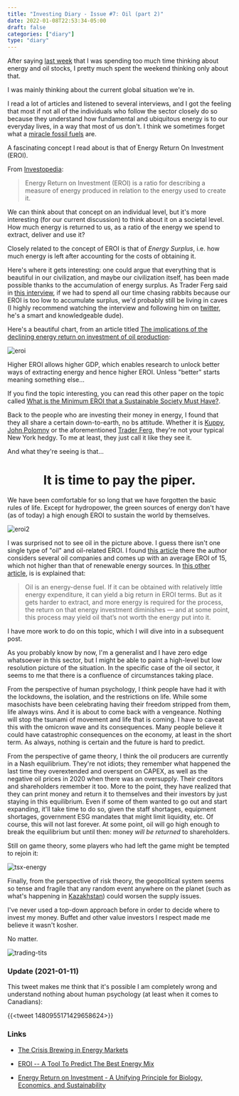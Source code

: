 ```yaml
---
title: "Investing Diary - Issue #7: Oil (part 2)"
date: 2022-01-08T22:53:34-05:00
draft: false
categories: ["diary"]
type: "diary"
---
```


After saying [last week](/diary/investing-diary-0005) that I was spending too much time thinking about energy and oil stocks, I pretty much spent the weekend thinking only about that.

I was mainly thinking about the current global situation we're in.

I read a lot of articles and listened to several interviews, and I got the feeling that most if not all of the individuals who follow the sector closely do so because they understand how fundamental and ubiquitous energy is to our everyday lives, in a way that most of us don't. I think we sometimes forget what a [miracle fossil fuels](https://edmontonjournal.com/business/local-business/david-staples-16) are. 

A fascinating concept I read about is that of Energy Return On Investment (EROI).

From [Investopedia](https://www.investopedia.com/terms/e/energy-return-on-investment.asp#:~:text=Energy%20Return%20on%20Investment%20(EROI)%20is%20the%20amount%20of%20energy,difficult%20to%20extract%20or%20produce.):

<blockquote>

Energy Return on Investment (EROI) is a ratio for describing a measure of energy produced in relation to the energy used to create it. 

</blockquote>

We can think about that concept on an individual level, but it's more interesting (for our current discussion) to think about it on a societal level. How much energy is returned to us, as a ratio of the energy we spend to extract, deliver and use it?

Closely related to the concept of EROI is that of _Energy Surplus_, i.e. how much energy is left after accounting for the costs of obtaining it. 

Here's where it gets interesting: one could argue that everything that is beautiful in our civilization, and maybe our civilization itself, has been made possible thanks to the accumulation of energy surplus. As Trader Ferg said in [this interview](https://www.youtube.com/watch?v=U9RpY6jpb8M&list=LL&index=1), if we had to spend all our time chasing rabbits because our EROI is too low to accumulate surplus, we'd probably still be living in caves (I highly recommend watching the interview and following him on [twitter](https://twitter.com/trader_ferg), he's a smart and knowledgeable dude).

Here's a beautiful chart, from an article titled [The implications of the declining energy return on investment of oil production](https://royalsocietypublishing.org/doi/10.1098/rsta.2013.0126):

![eroi](/images/eroi.png)

Higher EROI allows higher GDP, which enables research to unlock better ways of extracting energy and hence higher EROI. Unless "better" starts meaning something else...

If you find the topic interesting, you can read this other paper on the topic called [What is the Minimum EROI that a Sustainable Society Must Have?](https://drive.google.com/file/d/1ZgEiYOANVPWNfWkllm_sBb1vJfCZd79o/view?usp=sharing).

Back to the people who are investing their money in energy, I found that they all share a certain down-to-earth, no bs attitude. Whether it is [Kuppy](https://adventuresincapitalism.com/), [John Polomny](https://www.youtube.com/channel/UCafCiSnC9iMRB7Dv7a68Ixw) or the aforementioned [Trader Ferg](https://traderferg.com/), they're not your typical New York hedgy. To me at least, they just call it like they see it.

And what they're seeing is that...
<h1 style="text-align:center">
It is time to pay the piper.
</h1>

We have been comfortable for so long that we have forgotten the basic rules of life. Except for hydropower, the green sources of energy don't have (as of today) a high enough EROI to sustain the world by themselves.

![eroi2](/images/eroi2.jpg)

I was surprised not to see oil in the picture above. I guess there isn't one single type of "oil" and oil-related EROI. I found [this article](https://www.resilience.org/stories/2019-03-12/the-real-energy-return-of-crude-oil-smaller-than-you-would-have-imagined/) there the author considers several oil companies and comes up with an average EROI of 15, which not higher than that of renewable energy sources. In [this other article](https://www.greentechmedia.com/articles/read/examining-the-limits-of-energy-return-on-investment), is is explained that:

<blockquote>

Oil is an energy-dense fuel. If it can be obtained with relatively little energy expenditure, it can yield a big return in EROI terms. But as it gets harder to extract, and more energy is required for the process, the return on that energy investment diminishes — and at some point, this process may yield oil that’s not worth the energy put into it.   

</blockquote>

I have more work to do on this topic, which I will dive into in a subsequent post.

As you probably know by now, I'm a generalist and I have zero edge whatsoever in this sector, but I might be able to paint a high-level but low resolution picture of the situation. In the specific case of the oil sector, it seems to me that there is a confluence of circumstances taking place.

From the perspective of human psychology, I think people have had it with the lockdowns, the isolation, and the restrictions on life. While some masochists have been celebrating having their freedom stripped from them, life always wins. And it is about to come back with a vengeance. Nothing will stop the tsunami of movement and life that is coming. I have to caveat this with the omicron wave and its consequences. Many people believe it could have catastrophic consequences on the economy, at least in the short term. As always, nothing is certain and the future is hard to predict.

From the perspective of game theory, I think the oil producers are currently in a Nash equilibrium. They're not idiots; they remember what happened the last time they overextended and overspent on CAPEX, as well as the negative oil prices in 2020 when there was an oversupply. Their creditors and shareholders remember it too. More to the point, they have realized that they can print money and return it to themselves and their investors by just staying in this equilibrium. Even if some of them wanted to go out and start expanding, it'll take time to do so, given the staff shortages, equipment shortages, government ESG mandates that might limit liquidity, etc. Of course, this will not last forever. At some point, oil will go high enough to break the equilibrium but until then: money _will be returned_ to shareholders.

Still on game theory, some players who had left the game might be tempted to rejoin it:

![tsx-energy](/images/tsx-energy.png)

Finally, from the perspective of risk theory, the geopolitical system seems so tense and fragile that any random event anywhere on the planet (such as what's happening in [Kazakhstan](https://www.wsj.com/articles/kazakhstan-unrest-pushes-up-uranium-and-oil-prices-11641497655)) could worsen the supply issues. 

I've never used a top-down approach before in order to decide where to invest my money. Buffet and other value investors I respect made me believe it wasn't kosher. 

No matter.

![trading-tits](/images/trading-tits.gif)

### Update (2021-01-11)

This tweet makes me think that it's possible I am completely wrong and understand nothing about human psychology (at least when it comes to Canadians):

{{<tweet 1480955171429658624>}}

### Links

- [The Crisis Brewing in Energy Markets](https://www.youtube.com/watch?v=PoXcmNT8Zzk)

- [EROI -- A Tool To Predict The Best Energy Mix](https://www.forbes.com/sites/jamesconca/2015/02/11/eroi-a-tool-to-predict-the-best-energy-mix/?sh=3d52aa12a027)

- [Energy Return on Investment - A Unifying Principle for Biology, Economics, and Sustainability](https://link.springer.com/book/10.1007/978-3-319-47821-0)
